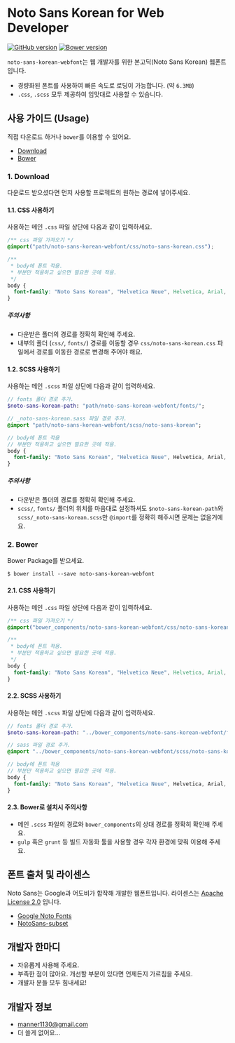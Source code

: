 # Noto Sans Korean for Web Developer

[![GitHub version](https://badge.fury.io/gh/andrewbae%2Fnoto-sans-korean-webfont.svg)](https://badge.fury.io/gh/andrewbae%2Fnoto-sans-korean-webfont)
[![Bower version](https://badge.fury.io/bo/noto-sans-korean-webfont.svg)](https://badge.fury.io/bo/noto-sans-korean-webfont)

`noto-sans-korean-webfont`는 웹 개발자를 위한 본고딕(Noto Sans Korean) 웹폰트 입니다.
- 경량화된 폰트를 사용하여 빠른 속도로 로딩이 가능합니다. (약 `6.3MB`)
- `.css`, `.scss` 모두 제공하여 입맛대로 사용할 수 있습니다.

## 사용 가이드 (Usage)

직접 다운로드 하거나 `bower`를 이용할 수 있어요.

* [Download](#1-download)
* [Bower](#2-bower)

### 1. Download

다운로드 받으셨다면 먼저 사용할 프로젝트의 원하는 경로에 넣어주세요.

#### 1.1. CSS 사용하기

사용하는 메인 `.css` 파일 상단에 다음과 같이 입력하세요.

```css
/** css 파일 가져오기 */
@import("path/noto-sans-korean-webfont/css/noto-sans-korean.css");

/**
 * body에 폰트 적용.
 * 부분만 적용하고 싶으면 필요한 곳에 적용.
 */
body {
  font-family: "Noto Sans Korean", "Helvetica Neue", Helvetica, Arial, sans-serif;
}
```

##### 주의사항

- 다운받은 폴더의 경로를 정확히 확인해 주세요.
- 내부의 폴더 (`css/`, `fonts/`) 경로를 이동할 경우  `css/noto-sans-korean.css` 파일에서 경로를 이동한 경로로 변경해 주어야 해요.

#### 1.2. SCSS 사용하기

사용하는 메인 `.scss` 파일 상단에 다음과 같이 입력하세요.

```sass
// fonts 폴더 경로 추가.
$noto-sans-korean-path: "path/noto-sans-korean-webfont/fonts/";

// _noto-sans-korean.sass 파일 경로 추가.
@import "path/noto-sans-korean-webfont/scss/noto-sans-korean";

// body에 폰트 적용
// 부분만 적용하고 싶으면 필요한 곳에 적용.
body {
  font-family: "Noto Sans Korean", "Helvetica Neue", Helvetica, Arial, sans-serif;
}
```

##### 주의사항

- 다운받은 폴더의 경로를 정확히 확인해 주세요.
- `scss/`, `fonts/` 폴더의 위치를 마음대로 설정하셔도 `$noto-sans-korean-path`와 `scss/_noto-sans-korean.scss`만 `@import`를 정확히 해주시면 문제는 없을거에요.

### 2. Bower

Bower Package를 받으세요.

```console
$ bower install --save noto-sans-korean-webfont
```

#### 2.1. CSS 사용하기

사용하는 메인 `.css` 파일 상단에 다음과 같이 입력하세요.

```css
/** css 파일 가져오기 */
@import("bower_components/noto-sans-korean-webfont/css/noto-sans-korean.css");

/**
 * body에 폰트 적용.
 * 부분만 적용하고 싶으면 필요한 곳에 적용.
 */
body {
  font-family: "Noto Sans Korean", "Helvetica Neue", Helvetica, Arial, sans-serif;
}
```

#### 2.2. SCSS 사용하기

사용하는 메인 `.scss` 파일 상단에 다음과 같이 입력하세요.

```sass
// fonts 폴더 경로 추가.
$noto-sans-korean-path: "../bower_components/noto-sans-korean-webfont/fonts/";

// sass 파일 경로 추가.
@import "../bower_components/noto-sans-korean-webfont/scss/noto-sans-korean";

// body에 폰트 적용
// 부분만 적용하고 싶으면 필요한 곳에 적용.
body {
  font-family: "Noto Sans Korean", "Helvetica Neue", Helvetica, Arial, sans-serif;
}
```

#### 2.3. Bower로 설치시 주의사항
- 메인 `.scss` 파일의 경로와 `bower_components`의 상대 경로를 정확히 확인해 주세요.
- `gulp` 혹은 `grunt` 등 빌드 자동화 툴을 사용할 경우 각자 환경에 맞춰 이용해 주세요.

## 폰트 출처 및 라이센스
Noto Sans는 Google과 어도비가 합작해 개발한 웹폰트입니다. 라이센스는 [Apache License 2.0](http://www.apache.org/licenses/LICENSE-2.0.html) 입니다.
- [Google Noto Fonts](https://www.google.com/get/noto/#/)
- [NotoSans-subset](https://github.com/UYEONG/NotoSans-subset)

## 개발자 한마디
- 자유롭게 사용해 주세요.
- 부족한 점이 많아요. 개선할 부분이 있다면 언제든지 가르침을 주세요.
- 개발자 분들 모두 힘내세요!

## 개발자 정보
- [manner1130@gmail.com](mailto:manner1130@gmail.com)
- 더 쓸게 없어요...
